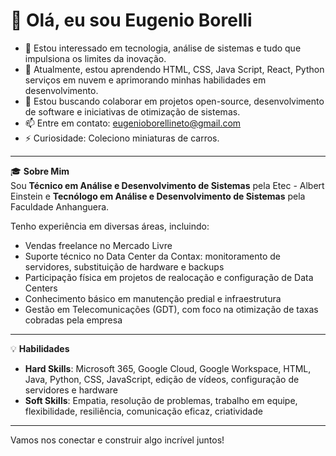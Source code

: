 # 👋 Olá, eu sou Eugenio Borelli

- 👀 Estou interessado em tecnologia, análise de sistemas e tudo que impulsiona os limites da inovação.
- 🌱 Atualmente, estou aprendendo HTML, CSS, Java Script, React, Python serviços em nuvem e aprimorando minhas habilidades em desenvolvimento.
- 🤝 Estou buscando colaborar em projetos open-source, desenvolvimento de software e iniciativas de otimização de sistemas.
- 📫 Entre em contato: eugenioborellineto@gmail.com
- ⚡ Curiosidade: Coleciono miniaturas de carros.

---

🎓 **Sobre Mim**  
Sou **Técnico em Análise e Desenvolvimento de Sistemas** pela Etec - Albert Einstein e **Tecnólogo em Análise e Desenvolvimento de Sistemas** pela Faculdade Anhanguera.

Tenho experiência em diversas áreas, incluindo:

- Vendas freelance no Mercado Livre
- Suporte técnico no Data Center da Contax: monitoramento de servidores, substituição de hardware e backups
- Participação física em projetos de realocação e configuração de Data Centers
- Conhecimento básico em manutenção predial e infraestrutura
- Gestão em Telecomunicações (GDT), com foco na otimização de taxas cobradas pela empresa

---

💡 **Habilidades**

- **Hard Skills**: Microsoft 365, Google Cloud, Google Workspace, HTML, Java, Python, CSS, JavaScript, edição de vídeos, configuração de servidores e hardware
- **Soft Skills**: Empatia, resolução de problemas, trabalho em equipe, flexibilidade, resiliência, comunicação eficaz, criatividade

---

Vamos nos conectar e construir algo incrível juntos!

